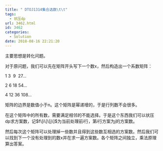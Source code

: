 ```yaml
---
title: " DTOJ1314集合选数\t\t"
tags:
  - 状压dp
url: 3462.html
id: 3462
categories:
  - Solution
date: 2018-08-16 22:21:20
---
```


主要思想是转化问题。

对于原问题，我们可以先在矩阵开头写下一个数x，然后构造出一个系数矩阵：

1 3  9  27…

2 6 18 54…

4 12 36 108…

矩阵的边界是数值小于n。这个矩阵是幂递增的，于是行列数不会很多。

在这个矩阵中的所有数，需要满足相邻的不能选择。于是这个东西我们可以状压dp求方案数，记$f\[i\]\[j\]$为当前处理前$i$行，第$i$行方案为$j$的方案数。

然后每次这个矩阵可以处理掉一些数并且得到这些数互相选的方案数。然后我们可以找到下一个没有处理到的数x并在求一遍方案数。各个矩阵之间独立，乘法原理算出答案。